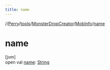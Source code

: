 ```yaml
---
title: name
---
```

//[Perry](../../../../index.html)/[tools](../../index.html)/[MonsterDropCreator](../index.html)/[MobInfo](index.html)/[name](name.html)



# name



[jvm]\
open val [name](name.html): [String](https://docs.oracle.com/javase/8/docs/api/java/lang/String.html)




